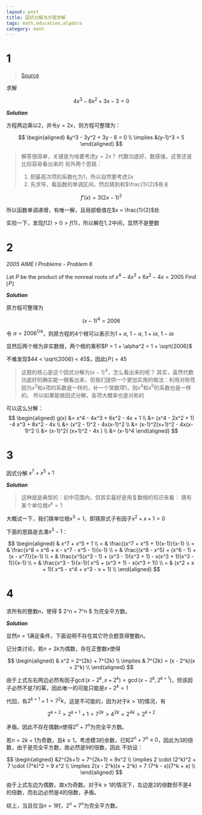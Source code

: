 ```yaml
---
layout: post
title: 因式分解与方程求解
tags: math,education,algebra
category: math
---
```


# 1

> [Source](https://www.bilibili.com/video/BV1T44y1g7CS/?spm_id_from=333.999.0.0&vd_source=2c3b1cf87d67c244536d57d4d5b68285)


求解

$$
    4x^3 - 6x^2 + 3x - 3 = 0
$$

***Solution***

方程两边乘以$2$，并令$y = 2x$，则方程可整理为：

$$
\begin{aligned}
    &y^3 - 3y^2 + 3y - 6 = 0 \\
    \implies &(y-1)^3 = 5
\end{aligned}
$$

> 解答很简单，关键是为啥要考虑$y =2x$？
> 代数功底好，数感强，这里还是比较容易看出来的
> 另外两个思路：
> 1. 把最高次项的系数化为1，所以自然要考虑$2x$
> 2. 先求导，看函数的单调区间，然后猜到和$\frac{1}{2}$有关

$$
    f'(x) = 3(2x-1)^2
$$

所以函数单调递增，有唯一解，且局部极值在$x = \frac{1}{2}$处

实验一下，发现$f(2) > 0 > f(1)$，所以解在$1,2$中间，显然不是整数

# 2

*2005 AIME I Problems - Problem 6*

Let $P$ be the product of the nonreal roots of $x^4-4x^3+6x^2-4x=2005$ Find $\lfloor P\rfloor$

***Solution***

原方程可整理为

$$
    (x-1)^4 = 2006
$$

令 $\alpha = 2006^{1/4}$，则原方程的4个根可以表示为$1+\alpha$, $1-\alpha$, $1 + i\alpha$, $1 - i\alpha$

显然后两个根为非实数根，两个根的乘积$P = 1 + \alpha^2 = 1 + \sqrt{2006}$

不难发现$44 < \sqrt{2006} < 45$，因此$\lfloor P \rfloor = 45$

> 这题的核心是这个因式分解为$(x-1)^4$，怎么看出来的呢？
> 其实，虽然代数功底好的确实能一眼看出来，但我们提供一个更加实用的做法：利用对称性
> 因为$x^3$和$x$项的系数是一样的，补一个常数项$1$，则$x^4$和$x^0$的系数也是一样的。
> 所以如果能做因式分解，各项大概率也是对称的

可以这么分解：
$$
\begin{aligned}
    g(x) &= x^4 - 4x^3 + 6x^2 - 4x + 1 \\
        &= (x^4 - 2x^2 + 1) -4 x^3 + 8x^2 - 4x \\
        &= (x^2 - 1)^2 - 4x(x-1)^2 \\
        &= (x-1)^2(x+1)^2 - 4x(x-1)^2 \\ 
        &= (x-1)^2( (x+1)^2 - 4x ) \\ 
        &= (x-1)^4
\end{aligned}
$$

# 3 

因式分解 $x^7 + x^5 + 1$

***Solution***

> 这种就是典型的：初中范围内，但其实最好是用复数根的知识来看：
> 猜有某个单位根$x^k = 1$

大概试一下，我们猜单位根$x^3 = 1$，即猜原式子有因子$x^2 + x + 1 = 0$


下面的思路是去凑$x^3 - 1$： 

$$
\begin{aligned}
    & x^7 + x^5 + 1  \\
    = & \frac{(x^7 + x^5 + 1)(x-1)}{x-1} \\
    = & \frac{x^8 + x^6 + x - x^7 - x^5 - 1}{x-1} \\
    = & \frac{(x^8 - x^5) + (x^6 - 1) + (x - x^7)}{x-1} \\
    = & \frac{x^5(x^3 - 1) + (x^3 - 1)(x^3 + 1) - x(x^3 + 1)(x^3 - 1)}{x-1} \\
    = & \frac{x^3 - 1}{x-1}( x^5 + (x^3 + 1) - x(x^3 + 1)) \\
    = & (x^2 + x + 1)( x^5 - x^4 + x^3 - x + 1) \\
\end{aligned}
$$

# 4

求所有的整数$n$，使得 $ 2^n + 7^n $ 为完全平方数。

***Solution***

显然$n = 1$满足条件，下面说明不存在其它符合题意得整数$n$。

记分类讨论，若$n =2k$为偶数，存在正整数$x$使得

$$
\begin{aligned}
    & x^2 = 2^{2k} + 7^{2k} \\
    \implies & 7^{2k} = (x - 2^k)(x + 2^k) \\
\end{aligned}
$$

由于上式左右两边必然有因子$\gcd(x-2^k, x+2^k) = \gcd(x - 2^k, 2^{k+1})$，但该因子必然不是$7$的幂，因此唯一的可能只能是$x - 2^k = 1$

代回，有$2^{k+1} + 1 = 7^2k$，这是不可能的，因为对于$k > 1$的情况，有

$$
    2^{k+2} > 2^{k+1} + 1  = 7^{2k} > 4^{2k} = 2^{4k} > 2^{k+2}
$$

矛盾。因此不存在偶数$n$使得$2^n + 7^n$为完全平方数。

若$n = 2k + 1$为奇数，且$k \geqslant 1$。考虑模$3$的余数，已知$2^n + 7^n \equiv 0$，因此为3的倍数，由于是完全平方数，故必然是9的倍数，因此
不妨设：

$$
\begin{aligned}
    &2^{2k+1} + 7^{2k+1} = 9x^2 \\
    \implies 2 \cdot (2^k)^2 + 7 \cdot (7^k)^2 = 9 x^2 \\
    \implies 2(x - 2^k)(x + 2^k) = 7 (7^k - x)(7^k + x) \\
\end{aligned}
$$

由于上式左边为偶数，故$x$为奇数。对于$k \geqslant 1$的情况下，左边是2的倍数但不是4的倍数，而右边必然是4的倍数，矛盾。

综上，当且仅当$n=1$时，$2^n + 7^n$为完全平方数。
